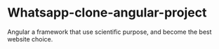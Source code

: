 # Whatsapp-clone-angular-project
Angular a framework that use scientific purpose, and become the best website choice.

